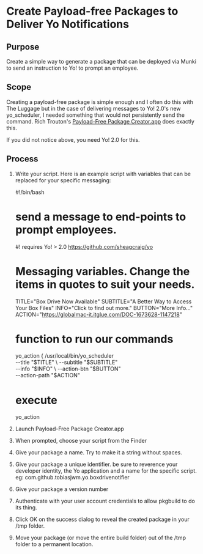 # Create Payload-free Packages to Deliver Yo Notifications

## Purpose

Create a simple way to generate a package that can be deployed via Munki to send an instruction to Yo! to prompt an employee.

## Scope

Creating a payload-free package is simple enough and I often do this with The Luggage but in the case of delivering messages to Yo! 2.0's new yo_scheduler, I needed something that would not persistently send the command. Rich Trouton's [Payload-Free Package Creator.app](https://derflounder.wordpress.com/2015/05/21/payload-free-package-creator-app-revisited/#more-6806) does exactly this.

If you did not notice above, you need Yo! 2.0 for this.

## Process

1. Write your script. Here is an example script with variables that can be replaced for your specific messaging:

	#!/bin/bash
	
	# send a message to end-points to prompt employees.
	#! requires Yo! > 2.0 https://github.com/sheagcraig/yo
	
	# Messaging variables. Change the items in quotes to suit your needs.
	TITLE="Box Drive Now Available"
	SUBTITLE="A Better Way to Access Your Box Files"
	INFO="Click to find out more."
	BUTTON="More Info…"
	ACTION="https://globalmac-it.itglue.com/DOC-1673628-1147218"
	
	# function to run our commands
	yo_action {
		/usr/local/bin/yo_scheduler \
		--title "$TITLE" \
		--subtitle "$SUBTITLE" \
		--info "$INFO" \
		--action-btn "$BUTTON" \
		--action-path "$ACTION"
	
	# execute
	yo_action

2. Launch Payload-Free Package Creator.app
3. When prompted, choose your script from the Finder
4. Give your package a name. Try to make it a string without spaces.
4. Give your package a unique identifier. be sure to reverence your developer identity, the Yo application and a name for the specific script. eg: com.github.tobiasjwm.yo.boxdrivenotifier
5. Give your package a version number
7. Authenticate with your user account credentials to allow pkgbuild to do its thing.
8. Click OK on the success dialog to reveal the created package in your /tmp folder.
9. Move your package (or move the entire build folder) out of the /tmp folder to a permanent location.